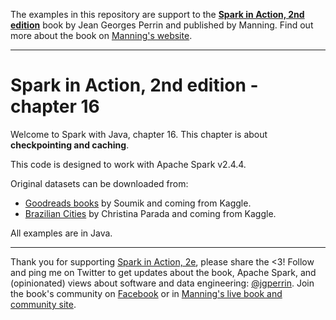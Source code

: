 The examples in this repository are support to the **[Spark in Action, 2nd edition](http://jgp.net/sia)** book by Jean Georges Perrin and published by Manning. Find out more about the book on [Manning's website](http://jgp.net/sia).

---

# Spark in Action, 2nd edition - chapter 16

Welcome to Spark with Java, chapter 16. This chapter is about **checkpointing and caching**.

This code is designed to work with Apache Spark v2.4.4.

Original datasets can be downloaded from:
* [Goodreads books](https://www.kaggle.com/jealousleopard/goodreadsbooks) by Soumik and coming from Kaggle.
* [Brazilian Cities](https://www.kaggle.com/crisparada/brazilian-cities) by Christina Parada and coming from Kaggle. 
  

All examples are in Java.

---

Thank you for supporting [Spark in Action, 2e](http://jgp.net/sia), please share the <3!
Follow and ping me on Twitter to get updates about the book, Apache Spark, and (opinionated) views about software and data engineering: [@jgperrin](https://twitter.com/jgperrin). 
Join the book's community on [Facebook](https://www.facebook.com/SparkInAction/) or in [Manning's live book and community site](https://livebook.manning.com/#!/book/spark-in-action-second-edition?a_aid=jgp).
